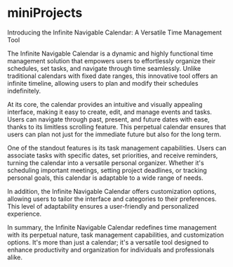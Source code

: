# miniProjects

Introducing the Infinite Navigable Calendar: A Versatile Time Management Tool

The Infinite Navigable Calendar is a dynamic and highly functional time management solution that empowers users to effortlessly organize their schedules, set tasks, and navigate through time seamlessly. Unlike traditional calendars with fixed date ranges, this innovative tool offers an infinite timeline, allowing users to plan and modify their schedules indefinitely.

At its core, the calendar provides an intuitive and visually appealing interface, making it easy to create, edit, and manage events and tasks. Users can navigate through past, present, and future dates with ease, thanks to its limitless scrolling feature. This perpetual calendar ensures that users can plan not just for the immediate future but also for the long term.

One of the standout features is its task management capabilities. Users can associate tasks with specific dates, set priorities, and receive reminders, turning the calendar into a versatile personal organizer. Whether it's scheduling important meetings, setting project deadlines, or tracking personal goals, this calendar is adaptable to a wide range of needs.

In addition, the Infinite Navigable Calendar offers customization options, allowing users to tailor the interface and categories to their preferences. This level of adaptability ensures a user-friendly and personalized experience.

In summary, the Infinite Navigable Calendar redefines time management with its perpetual nature, task management capabilities, and customization options. It's more than just a calendar; it's a versatile tool designed to enhance productivity and organization for individuals and professionals alike.

